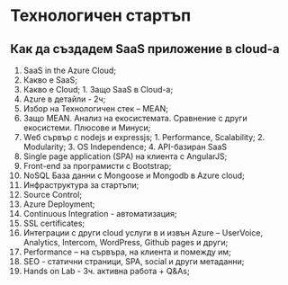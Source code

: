 ﻿# Технологичен стартъп
## Как да създадем SaaS приложение в cloud-а

1. SaaS in the Azure Cloud;
  1. Какво е SaaS;
  2. Какво е Cloud;
    1. Защо SaaS в Cloud-а;
  3. Azure в детайли - 2ч;
2. Избор на Технологичен стек – MEAN;
  1. Защо MEAN. Анализ на екосистемата. Сравнение с други екосистеми. Плюсове и Минуси;
  2. Wеб сървър с nodejs и expressjs;
    1. Performance, Scalability;
    2. Modularity;
    3. OS Independence;
    4. API-базиран SaaS
3. Single page application (SPA) на клиента с AngularJS;
4. Front-end за програмисти с Bootstrap;
5. NoSQL База данни с Mongoose и Mongodb в Azure cloud;
6. Инфраструктура за стартъпи;
  1. Source Control;
  2. Azure Deployment;
  3. Continuous Integration - автоматизация;
  4. SSL certificates;
7. Интеграции с други cloud услуги в и извън Azure – UserVoice, Analytics, Intercom, WordPress, Github pages и други;
8. Performance – на сървъра, на клиента и помежду им;
9. SEO - статични страници, SPA, social и други метаданни;
10. Hands on Lab - 3ч. активна работа + Q&As;